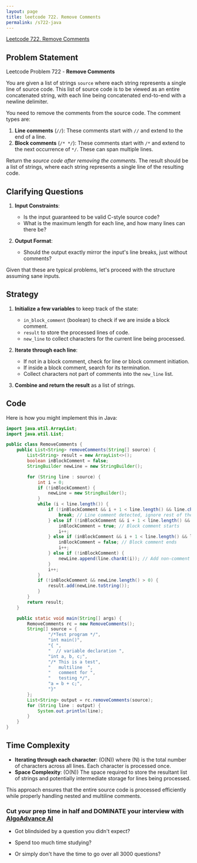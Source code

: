 ```yaml
---
layout: page
title: leetcode 722. Remove Comments
permalink: /s722-java
---
```

[Leetcode 722. Remove Comments](https://algoadvance.github.io/algoadvance/l722)
## Problem Statement

Leetcode Problem 722 - **Remove Comments**

You are given a list of strings `source` where each string represents a single line of source code. This list of source code is to be viewed as an entire concatenated string, with each line being concatenated end-to-end with a newline delimiter.

You need to remove the comments from the source code. The comment types are:

1. **Line comments** (`//`): These comments start with `//` and extend to the end of a line.
2. **Block comments** (`/* */`): These comments start with `/*` and extend to the next occurrence of `*/`. These can span multiple lines.

Return the *source code after removing the comments*. The result should be a list of strings, where each string represents a single line of the resulting code.

## Clarifying Questions

1. **Input Constraints**: 
   - Is the input guaranteed to be valid C-style source code?
   - What is the maximum length for each line, and how many lines can there be?

2. **Output Format**:
   - Should the output exactly mirror the input's line breaks, just without comments?

Given that these are typical problems, let's proceed with the structure assuming sane inputs.

## Strategy

1. **Initialize a few variables** to keep track of the state:
   - `in_block_comment` (boolean) to check if we are inside a block comment.
   - `result` to store the processed lines of code.
   - `new_line` to collect characters for the current line being processed.
   
2. **Iterate through each line**:
   - If not in a block comment, check for line or block comment initiation.
   - If inside a block comment, search for its termination.
   - Collect characters not part of comments into the `new_line` list.
   
3. **Combine and return the result** as a list of strings.

## Code

Here is how you might implement this in Java:

```java
import java.util.ArrayList;
import java.util.List;

public class RemoveComments {
    public List<String> removeComments(String[] source) {
        List<String> result = new ArrayList<>();
        boolean inBlockComment = false;
        StringBuilder newLine = new StringBuilder();

        for (String line : source) {
            int i = 0;
            if (!inBlockComment) {
                newLine = new StringBuilder();
            }
            while (i < line.length()) {
                if (!inBlockComment && i + 1 < line.length() && line.charAt(i) == '/' && line.charAt(i + 1) == '/') {
                    break; // Line comment detected, ignore rest of the line
                } else if (!inBlockComment && i + 1 < line.length() && line.charAt(i) == '/' && line.charAt(i + 1) == '*') {
                    inBlockComment = true; // Block comment starts
                    i++;
                } else if (inBlockComment && i + 1 < line.length() && line.charAt(i) == '*' && line.charAt(i + 1) == '/') {
                    inBlockComment = false; // Block comment ends
                    i++;
                } else if (!inBlockComment) {
                    newLine.append(line.charAt(i)); // Add non-comment characters
                }
                i++;
            }
            if (!inBlockComment && newLine.length() > 0) {
                result.add(newLine.toString());
            }
        }
        return result;
    }

    public static void main(String[] args) {
        RemoveComments rc = new RemoveComments();
        String[] source = {
                "/*Test program */", 
                "int main()", 
                "{ ", 
                "  // variable declaration ",
                "int a, b, c;", 
                "/* This is a test",
                "   multiline  ",
                "   comment for ",
                "   testing */", 
                "a = b + c;", 
                "}"
        };
        List<String> output = rc.removeComments(source);
        for (String line : output) {
            System.out.println(line);
        }
    }
}
```

## Time Complexity

- **Iterating through each character**: \(O(N)\) where \(N\) is the total number of characters across all lines. Each character is processed once.
- **Space Complexity**: \(O(N)\) The space required to store the resultant list of strings and potentially intermediate storage for lines being processed.

This approach ensures that the entire source code is processed efficiently while properly handling nested and multiline comments.


### Cut your prep time in half and DOMINATE your interview with [AlgoAdvance AI](https://algoAdvance.com)

- Got blindsided by a question you didn't expect?

- Spend too much time studying?

- Or simply don't have the time to go over all 3000 questions?

